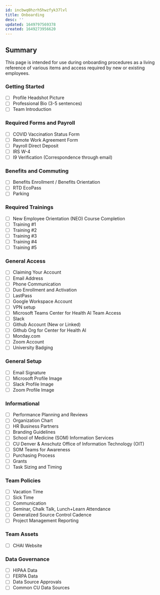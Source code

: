 ```yaml
---
id: incbwq0hzrh5hwzfyk37lvl
title: Onboarding
desc: ''
updated: 1649797569378
created: 1649273956620
---
```


## Summary

This page is intended for use during onboarding procedures as a living reference of various items and access required by new or existing employees.

### Getting Started

- [ ] Profile Headshot Picture
- [ ] Professional Bio (3-5 sentences)
- [ ] Team Introduction

### Required Forms and Payroll

- [ ] COVID Vaccination Status Form
- [ ] Remote Work Agreement Form
- [ ] Payroll Direct Deposit
- [ ] IRS W-4
- [ ] I9 Verification (Correspondence through email)

### Benefits and Commuting

- [ ] Benefits Enrollment / Benefits Orientation
- [ ] RTD EcoPass
- [ ] Parking

### Required Trainings

- [ ] New Employee Orientation (NEO) Course Completion
- [ ] Training #1
- [ ] Training #2
- [ ] Training #3
- [ ] Training #4
- [ ] Training #5

### General Access

- [ ] Claiming Your Account
- [ ] Email Address
- [ ] Phone Communication
- [ ] Duo Enrollment and Activation
- [ ] LastPass
- [ ] Google Workspace Account
- [ ] VPN setup
- [ ] Microsoft Teams Center for Health AI Team Access
- [ ] Slack
- [ ] Github Account (New or Linked)
- [ ] Github Org for Center for Health AI
- [ ] Monday.com
- [ ] Zoom Account
- [ ] University Badging

### General Setup

- [ ] Email Signature
- [ ] Microsoft Profile Image
- [ ] Slack Profile Image
- [ ] Zoom Profile Image

### Informational

- [ ] Performance Planning and Reviews
- [ ] Organization Chart
- [ ] HR Business Partners
- [ ] Branding Guidelines
- [ ] School of Medicine (SOM) Information Services
- [ ] CU Denver & Anschutz Office of Information Technology (OIT)
- [ ] SOM Teams for Awareness
- [ ] Purchasing Process
- [ ] Grants
- [ ] Task Sizing and Timing

### Team Policies

- [ ] Vacation Time
- [ ] Sick Time
- [ ] Communication
- [ ] Seminar, Chalk Talk, Lunch+Learn Attendance
- [ ] Generalized Source Control Cadence
- [ ] Project Management Reporting

### Team Assets

- [ ] CHAI Website

### Data Governance

- [ ] HIPAA Data
- [ ] FERPA Data
- [ ] Data Source Approvals
- [ ] Common CU Data Sources
